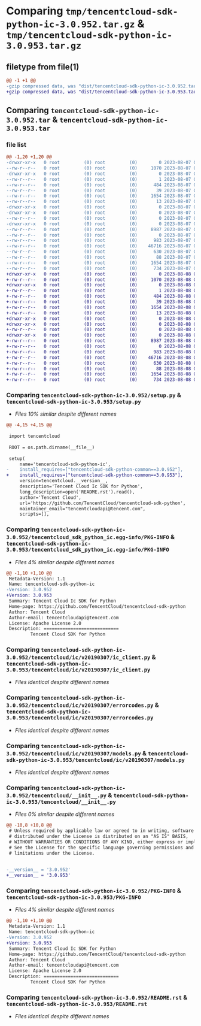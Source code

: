 # Comparing `tmp/tencentcloud-sdk-python-ic-3.0.952.tar.gz` & `tmp/tencentcloud-sdk-python-ic-3.0.953.tar.gz`

## filetype from file(1)

```diff
@@ -1 +1 @@
-gzip compressed data, was "dist/tencentcloud-sdk-python-ic-3.0.952.tar", last modified: Mon Aug  7 08:55:09 2023, max compression
+gzip compressed data, was "dist/tencentcloud-sdk-python-ic-3.0.953.tar", last modified: Tue Aug  8 00:26:20 2023, max compression
```

## Comparing `tencentcloud-sdk-python-ic-3.0.952.tar` & `tencentcloud-sdk-python-ic-3.0.953.tar`

### file list

```diff
@@ -1,20 +1,20 @@
-drwxr-xr-x   0 root         (0) root         (0)        0 2023-08-07 08:55:09.000000 tencentcloud-sdk-python-ic-3.0.952/
--rw-r--r--   0 root         (0) root         (0)     1070 2023-08-07 08:55:09.000000 tencentcloud-sdk-python-ic-3.0.952/setup.py
-drwxr-xr-x   0 root         (0) root         (0)        0 2023-08-07 08:55:09.000000 tencentcloud-sdk-python-ic-3.0.952/tencentcloud_sdk_python_ic.egg-info/
--rw-r--r--   0 root         (0) root         (0)        1 2023-08-07 08:55:09.000000 tencentcloud-sdk-python-ic-3.0.952/tencentcloud_sdk_python_ic.egg-info/dependency_links.txt
--rw-r--r--   0 root         (0) root         (0)      484 2023-08-07 08:55:09.000000 tencentcloud-sdk-python-ic-3.0.952/tencentcloud_sdk_python_ic.egg-info/SOURCES.txt
--rw-r--r--   0 root         (0) root         (0)       39 2023-08-07 08:55:09.000000 tencentcloud-sdk-python-ic-3.0.952/tencentcloud_sdk_python_ic.egg-info/requires.txt
--rw-r--r--   0 root         (0) root         (0)     1654 2023-08-07 08:55:09.000000 tencentcloud-sdk-python-ic-3.0.952/tencentcloud_sdk_python_ic.egg-info/PKG-INFO
--rw-r--r--   0 root         (0) root         (0)       13 2023-08-07 08:55:09.000000 tencentcloud-sdk-python-ic-3.0.952/tencentcloud_sdk_python_ic.egg-info/top_level.txt
-drwxr-xr-x   0 root         (0) root         (0)        0 2023-08-07 08:55:09.000000 tencentcloud-sdk-python-ic-3.0.952/tencentcloud/
-drwxr-xr-x   0 root         (0) root         (0)        0 2023-08-07 08:55:09.000000 tencentcloud-sdk-python-ic-3.0.952/tencentcloud/ic/
--rw-r--r--   0 root         (0) root         (0)        0 2023-08-07 08:55:09.000000 tencentcloud-sdk-python-ic-3.0.952/tencentcloud/ic/__init__.py
-drwxr-xr-x   0 root         (0) root         (0)        0 2023-08-07 08:55:09.000000 tencentcloud-sdk-python-ic-3.0.952/tencentcloud/ic/v20190307/
--rw-r--r--   0 root         (0) root         (0)     8987 2023-08-07 08:55:09.000000 tencentcloud-sdk-python-ic-3.0.952/tencentcloud/ic/v20190307/ic_client.py
--rw-r--r--   0 root         (0) root         (0)        0 2023-08-07 08:55:09.000000 tencentcloud-sdk-python-ic-3.0.952/tencentcloud/ic/v20190307/__init__.py
--rw-r--r--   0 root         (0) root         (0)      983 2023-08-07 08:55:09.000000 tencentcloud-sdk-python-ic-3.0.952/tencentcloud/ic/v20190307/errorcodes.py
--rw-r--r--   0 root         (0) root         (0)    46716 2023-08-07 08:55:09.000000 tencentcloud-sdk-python-ic-3.0.952/tencentcloud/ic/v20190307/models.py
--rw-r--r--   0 root         (0) root         (0)      630 2023-08-07 08:55:09.000000 tencentcloud-sdk-python-ic-3.0.952/tencentcloud/__init__.py
--rw-r--r--   0 root         (0) root         (0)       88 2023-08-07 08:55:09.000000 tencentcloud-sdk-python-ic-3.0.952/setup.cfg
--rw-r--r--   0 root         (0) root         (0)     1654 2023-08-07 08:55:09.000000 tencentcloud-sdk-python-ic-3.0.952/PKG-INFO
--rw-r--r--   0 root         (0) root         (0)      734 2023-08-07 08:55:09.000000 tencentcloud-sdk-python-ic-3.0.952/README.rst
+drwxr-xr-x   0 root         (0) root         (0)        0 2023-08-08 00:26:20.000000 tencentcloud-sdk-python-ic-3.0.953/
+-rw-r--r--   0 root         (0) root         (0)     1070 2023-08-08 00:26:20.000000 tencentcloud-sdk-python-ic-3.0.953/setup.py
+drwxr-xr-x   0 root         (0) root         (0)        0 2023-08-08 00:26:20.000000 tencentcloud-sdk-python-ic-3.0.953/tencentcloud_sdk_python_ic.egg-info/
+-rw-r--r--   0 root         (0) root         (0)        1 2023-08-08 00:26:20.000000 tencentcloud-sdk-python-ic-3.0.953/tencentcloud_sdk_python_ic.egg-info/dependency_links.txt
+-rw-r--r--   0 root         (0) root         (0)      484 2023-08-08 00:26:20.000000 tencentcloud-sdk-python-ic-3.0.953/tencentcloud_sdk_python_ic.egg-info/SOURCES.txt
+-rw-r--r--   0 root         (0) root         (0)       39 2023-08-08 00:26:20.000000 tencentcloud-sdk-python-ic-3.0.953/tencentcloud_sdk_python_ic.egg-info/requires.txt
+-rw-r--r--   0 root         (0) root         (0)     1654 2023-08-08 00:26:20.000000 tencentcloud-sdk-python-ic-3.0.953/tencentcloud_sdk_python_ic.egg-info/PKG-INFO
+-rw-r--r--   0 root         (0) root         (0)       13 2023-08-08 00:26:20.000000 tencentcloud-sdk-python-ic-3.0.953/tencentcloud_sdk_python_ic.egg-info/top_level.txt
+drwxr-xr-x   0 root         (0) root         (0)        0 2023-08-08 00:26:20.000000 tencentcloud-sdk-python-ic-3.0.953/tencentcloud/
+drwxr-xr-x   0 root         (0) root         (0)        0 2023-08-08 00:26:20.000000 tencentcloud-sdk-python-ic-3.0.953/tencentcloud/ic/
+-rw-r--r--   0 root         (0) root         (0)        0 2023-08-08 00:26:20.000000 tencentcloud-sdk-python-ic-3.0.953/tencentcloud/ic/__init__.py
+drwxr-xr-x   0 root         (0) root         (0)        0 2023-08-08 00:26:20.000000 tencentcloud-sdk-python-ic-3.0.953/tencentcloud/ic/v20190307/
+-rw-r--r--   0 root         (0) root         (0)     8987 2023-08-08 00:26:20.000000 tencentcloud-sdk-python-ic-3.0.953/tencentcloud/ic/v20190307/ic_client.py
+-rw-r--r--   0 root         (0) root         (0)        0 2023-08-08 00:26:20.000000 tencentcloud-sdk-python-ic-3.0.953/tencentcloud/ic/v20190307/__init__.py
+-rw-r--r--   0 root         (0) root         (0)      983 2023-08-08 00:26:20.000000 tencentcloud-sdk-python-ic-3.0.953/tencentcloud/ic/v20190307/errorcodes.py
+-rw-r--r--   0 root         (0) root         (0)    46716 2023-08-08 00:26:20.000000 tencentcloud-sdk-python-ic-3.0.953/tencentcloud/ic/v20190307/models.py
+-rw-r--r--   0 root         (0) root         (0)      630 2023-08-08 00:26:20.000000 tencentcloud-sdk-python-ic-3.0.953/tencentcloud/__init__.py
+-rw-r--r--   0 root         (0) root         (0)       88 2023-08-08 00:26:20.000000 tencentcloud-sdk-python-ic-3.0.953/setup.cfg
+-rw-r--r--   0 root         (0) root         (0)     1654 2023-08-08 00:26:20.000000 tencentcloud-sdk-python-ic-3.0.953/PKG-INFO
+-rw-r--r--   0 root         (0) root         (0)      734 2023-08-08 00:26:20.000000 tencentcloud-sdk-python-ic-3.0.953/README.rst
```

### Comparing `tencentcloud-sdk-python-ic-3.0.952/setup.py` & `tencentcloud-sdk-python-ic-3.0.953/setup.py`

 * *Files 10% similar despite different names*

```diff
@@ -4,15 +4,15 @@
 
 import tencentcloud
 
 ROOT = os.path.dirname(__file__)
 
 setup(
     name='tencentcloud-sdk-python-ic',
-    install_requires=["tencentcloud-sdk-python-common==3.0.952"],
+    install_requires=["tencentcloud-sdk-python-common==3.0.953"],
     version=tencentcloud.__version__,
     description='Tencent Cloud Ic SDK for Python',
     long_description=open('README.rst').read(),
     author='Tencent Cloud',
     url='https://github.com/TencentCloud/tencentcloud-sdk-python',
     maintainer_email="tencentcloudapi@tencent.com",
     scripts=[],
```

### Comparing `tencentcloud-sdk-python-ic-3.0.952/tencentcloud_sdk_python_ic.egg-info/PKG-INFO` & `tencentcloud-sdk-python-ic-3.0.953/tencentcloud_sdk_python_ic.egg-info/PKG-INFO`

 * *Files 4% similar despite different names*

```diff
@@ -1,10 +1,10 @@
 Metadata-Version: 1.1
 Name: tencentcloud-sdk-python-ic
-Version: 3.0.952
+Version: 3.0.953
 Summary: Tencent Cloud Ic SDK for Python
 Home-page: https://github.com/TencentCloud/tencentcloud-sdk-python
 Author: Tencent Cloud
 Author-email: tencentcloudapi@tencent.com
 License: Apache License 2.0
 Description: ============================
         Tencent Cloud SDK for Python
```

### Comparing `tencentcloud-sdk-python-ic-3.0.952/tencentcloud/ic/v20190307/ic_client.py` & `tencentcloud-sdk-python-ic-3.0.953/tencentcloud/ic/v20190307/ic_client.py`

 * *Files identical despite different names*

### Comparing `tencentcloud-sdk-python-ic-3.0.952/tencentcloud/ic/v20190307/errorcodes.py` & `tencentcloud-sdk-python-ic-3.0.953/tencentcloud/ic/v20190307/errorcodes.py`

 * *Files identical despite different names*

### Comparing `tencentcloud-sdk-python-ic-3.0.952/tencentcloud/ic/v20190307/models.py` & `tencentcloud-sdk-python-ic-3.0.953/tencentcloud/ic/v20190307/models.py`

 * *Files identical despite different names*

### Comparing `tencentcloud-sdk-python-ic-3.0.952/tencentcloud/__init__.py` & `tencentcloud-sdk-python-ic-3.0.953/tencentcloud/__init__.py`

 * *Files 0% similar despite different names*

```diff
@@ -10,8 +10,8 @@
 # Unless required by applicable law or agreed to in writing, software
 # distributed under the License is distributed on an "AS IS" BASIS,
 # WITHOUT WARRANTIES OR CONDITIONS OF ANY KIND, either express or implied.
 # See the License for the specific language governing permissions and
 # limitations under the License.
 
 
-__version__ = '3.0.952'
+__version__ = '3.0.953'
```

### Comparing `tencentcloud-sdk-python-ic-3.0.952/PKG-INFO` & `tencentcloud-sdk-python-ic-3.0.953/PKG-INFO`

 * *Files 4% similar despite different names*

```diff
@@ -1,10 +1,10 @@
 Metadata-Version: 1.1
 Name: tencentcloud-sdk-python-ic
-Version: 3.0.952
+Version: 3.0.953
 Summary: Tencent Cloud Ic SDK for Python
 Home-page: https://github.com/TencentCloud/tencentcloud-sdk-python
 Author: Tencent Cloud
 Author-email: tencentcloudapi@tencent.com
 License: Apache License 2.0
 Description: ============================
         Tencent Cloud SDK for Python
```

### Comparing `tencentcloud-sdk-python-ic-3.0.952/README.rst` & `tencentcloud-sdk-python-ic-3.0.953/README.rst`

 * *Files identical despite different names*

